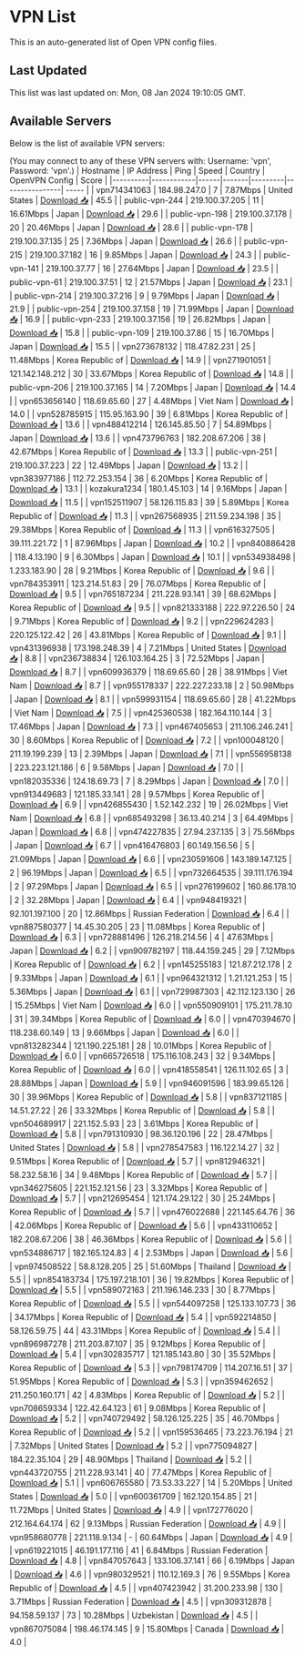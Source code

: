 # VPN List

This is an auto-generated list of Open VPN config files.

## Last Updated

This list was last updated on: Mon, 08 Jan 2024 19:10:05 GMT.

## Available Servers

Below is the list of available VPN servers:

(You may connect to any of these VPN servers with: Username: 'vpn', Password: 'vpn'.)
| Hostname | IP Address | Ping | Speed | Country | OpenVPN Config | Score |
|----------|------------|------|-------|---------|----------------| ----- |
| vpn714341063 | 184.98.247.0 | 7 | 7.87Mbps | United States | [Download 📥](./configs/server_0_US.ovpn) | 45.5 |
| public-vpn-244 | 219.100.37.205 | 11 | 16.61Mbps | Japan | [Download 📥](./configs/server_1_JP.ovpn) | 29.6 |
| public-vpn-198 | 219.100.37.178 | 20 | 20.46Mbps | Japan | [Download 📥](./configs/server_2_JP.ovpn) | 28.6 |
| public-vpn-178 | 219.100.37.135 | 25 | 7.36Mbps | Japan | [Download 📥](./configs/server_3_JP.ovpn) | 26.6 |
| public-vpn-215 | 219.100.37.182 | 16 | 9.85Mbps | Japan | [Download 📥](./configs/server_4_JP.ovpn) | 24.3 |
| public-vpn-141 | 219.100.37.77 | 16 | 27.64Mbps | Japan | [Download 📥](./configs/server_5_JP.ovpn) | 23.5 |
| public-vpn-61 | 219.100.37.51 | 12 | 21.57Mbps | Japan | [Download 📥](./configs/server_6_JP.ovpn) | 23.1 |
| public-vpn-214 | 219.100.37.216 | 9 | 9.79Mbps | Japan | [Download 📥](./configs/server_7_JP.ovpn) | 21.9 |
| public-vpn-254 | 219.100.37.158 | 19 | 71.99Mbps | Japan | [Download 📥](./configs/server_8_JP.ovpn) | 16.9 |
| public-vpn-233 | 219.100.37.156 | 19 | 26.82Mbps | Japan | [Download 📥](./configs/server_9_JP.ovpn) | 15.8 |
| public-vpn-109 | 219.100.37.86 | 15 | 16.70Mbps | Japan | [Download 📥](./configs/server_10_JP.ovpn) | 15.5 |
| vpn273678132 | 118.47.82.231 | 25 | 11.48Mbps | Korea Republic of | [Download 📥](./configs/server_11_KR.ovpn) | 14.9 |
| vpn271901051 | 121.142.148.212 | 30 | 33.67Mbps | Korea Republic of | [Download 📥](./configs/server_12_KR.ovpn) | 14.8 |
| public-vpn-206 | 219.100.37.165 | 14 | 7.20Mbps | Japan | [Download 📥](./configs/server_13_JP.ovpn) | 14.4 |
| vpn653656140 | 118.69.65.60 | 27 | 4.48Mbps | Viet Nam | [Download 📥](./configs/server_14_VN.ovpn) | 14.0 |
| vpn528785915 | 115.95.163.90 | 39 | 6.81Mbps | Korea Republic of | [Download 📥](./configs/server_15_KR.ovpn) | 13.6 |
| vpn488412214 | 126.145.85.50 | 7 | 54.89Mbps | Japan | [Download 📥](./configs/server_16_JP.ovpn) | 13.6 |
| vpn473796763 | 182.208.67.206 | 38 | 42.67Mbps | Korea Republic of | [Download 📥](./configs/server_17_KR.ovpn) | 13.3 |
| public-vpn-251 | 219.100.37.223 | 22 | 12.49Mbps | Japan | [Download 📥](./configs/server_18_JP.ovpn) | 13.2 |
| vpn383977186 | 112.72.253.154 | 36 | 6.20Mbps | Korea Republic of | [Download 📥](./configs/server_19_KR.ovpn) | 13.1 |
| kozakura1234 | 180.1.45.103 | 14 | 9.16Mbps | Japan | [Download 📥](./configs/server_20_JP.ovpn) | 11.5 |
| vpn152511907 | 58.126.115.83 | 39 | 5.89Mbps | Korea Republic of | [Download 📥](./configs/server_21_KR.ovpn) | 11.3 |
| vpn267568935 | 211.59.234.198 | 35 | 29.38Mbps | Korea Republic of | [Download 📥](./configs/server_22_KR.ovpn) | 11.3 |
| vpn616327505 | 39.111.221.72 | 1 | 87.96Mbps | Japan | [Download 📥](./configs/server_23_JP.ovpn) | 10.2 |
| vpn840886428 | 118.4.13.190 | 9 | 6.30Mbps | Japan | [Download 📥](./configs/server_24_JP.ovpn) | 10.1 |
| vpn534938498 | 1.233.183.90 | 28 | 9.21Mbps | Korea Republic of | [Download 📥](./configs/server_25_KR.ovpn) | 9.6 |
| vpn784353911 | 123.214.51.83 | 29 | 76.07Mbps | Korea Republic of | [Download 📥](./configs/server_26_KR.ovpn) | 9.5 |
| vpn765187234 | 211.228.93.141 | 39 | 68.62Mbps | Korea Republic of | [Download 📥](./configs/server_27_KR.ovpn) | 9.5 |
| vpn821333188 | 222.97.226.50 | 24 | 9.71Mbps | Korea Republic of | [Download 📥](./configs/server_28_KR.ovpn) | 9.2 |
| vpn229624283 | 220.125.122.42 | 26 | 43.81Mbps | Korea Republic of | [Download 📥](./configs/server_29_KR.ovpn) | 9.1 |
| vpn431396938 | 173.198.248.39 | 4 | 7.21Mbps | United States | [Download 📥](./configs/server_30_US.ovpn) | 8.8 |
| vpn236738834 | 126.103.164.25 | 3 | 72.52Mbps | Japan | [Download 📥](./configs/server_31_JP.ovpn) | 8.7 |
| vpn609936379 | 118.69.65.60 | 28 | 38.91Mbps | Viet Nam | [Download 📥](./configs/server_32_VN.ovpn) | 8.7 |
| vpn955178337 | 222.227.233.18 | 2 | 50.98Mbps | Japan | [Download 📥](./configs/server_33_JP.ovpn) | 8.1 |
| vpn599931154 | 118.69.65.60 | 28 | 41.22Mbps | Viet Nam | [Download 📥](./configs/server_34_VN.ovpn) | 7.5 |
| vpn425360538 | 182.164.110.144 | 3 | 17.46Mbps | Japan | [Download 📥](./configs/server_35_JP.ovpn) | 7.3 |
| vpn467405653 | 211.106.246.241 | 30 | 8.60Mbps | Korea Republic of | [Download 📥](./configs/server_36_KR.ovpn) | 7.2 |
| vpn100048120 | 211.19.199.239 | 13 | 2.39Mbps | Japan | [Download 📥](./configs/server_37_JP.ovpn) | 7.1 |
| vpn556958138 | 223.223.121.186 | 6 | 9.58Mbps | Japan | [Download 📥](./configs/server_38_JP.ovpn) | 7.0 |
| vpn182035336 | 124.18.69.73 | 7 | 8.29Mbps | Japan | [Download 📥](./configs/server_39_JP.ovpn) | 7.0 |
| vpn913449683 | 121.185.33.141 | 28 | 9.57Mbps | Korea Republic of | [Download 📥](./configs/server_40_KR.ovpn) | 6.9 |
| vpn426855430 | 1.52.142.232 | 19 | 26.02Mbps | Viet Nam | [Download 📥](./configs/server_41_VN.ovpn) | 6.8 |
| vpn685493298 | 36.13.40.214 | 3 | 64.49Mbps | Japan | [Download 📥](./configs/server_42_JP.ovpn) | 6.8 |
| vpn474227835 | 27.94.237.135 | 3 | 75.56Mbps | Japan | [Download 📥](./configs/server_43_JP.ovpn) | 6.7 |
| vpn416476803 | 60.149.156.56 | 5 | 21.09Mbps | Japan | [Download 📥](./configs/server_44_JP.ovpn) | 6.6 |
| vpn230591606 | 143.189.147.125 | 2 | 96.19Mbps | Japan | [Download 📥](./configs/server_45_JP.ovpn) | 6.5 |
| vpn732664535 | 39.111.176.194 | 2 | 97.29Mbps | Japan | [Download 📥](./configs/server_46_JP.ovpn) | 6.5 |
| vpn276199602 | 160.86.178.10 | 2 | 32.28Mbps | Japan | [Download 📥](./configs/server_47_JP.ovpn) | 6.4 |
| vpn948419321 | 92.101.197.100 | 20 | 12.86Mbps | Russian Federation | [Download 📥](./configs/server_48_RU.ovpn) | 6.4 |
| vpn887580377 | 14.45.30.205 | 23 | 11.08Mbps | Korea Republic of | [Download 📥](./configs/server_49_KR.ovpn) | 6.3 |
| vpn728881496 | 126.218.214.56 | 4 | 47.63Mbps | Japan | [Download 📥](./configs/server_50_JP.ovpn) | 6.2 |
| vpn909782197 | 118.44.159.245 | 29 | 7.12Mbps | Korea Republic of | [Download 📥](./configs/server_51_KR.ovpn) | 6.2 |
| vpn145255183 | 121.87.212.178 | 2 | 9.33Mbps | Japan | [Download 📥](./configs/server_52_JP.ovpn) | 6.1 |
| vpn964321312 | 1.21.121.253 | 15 | 5.36Mbps | Japan | [Download 📥](./configs/server_53_JP.ovpn) | 6.1 |
| vpn729987303 | 42.112.123.130 | 26 | 15.25Mbps | Viet Nam | [Download 📥](./configs/server_54_VN.ovpn) | 6.0 |
| vpn550909101 | 175.211.78.10 | 31 | 39.34Mbps | Korea Republic of | [Download 📥](./configs/server_55_KR.ovpn) | 6.0 |
| vpn470394670 | 118.238.60.149 | 13 | 9.66Mbps | Japan | [Download 📥](./configs/server_56_JP.ovpn) | 6.0 |
| vpn813282344 | 121.190.225.181 | 28 | 10.01Mbps | Korea Republic of | [Download 📥](./configs/server_57_KR.ovpn) | 6.0 |
| vpn665726518 | 175.116.108.243 | 32 | 9.34Mbps | Korea Republic of | [Download 📥](./configs/server_58_KR.ovpn) | 6.0 |
| vpn418558541 | 126.11.102.65 | 3 | 28.88Mbps | Japan | [Download 📥](./configs/server_59_JP.ovpn) | 5.9 |
| vpn946091596 | 183.99.65.126 | 30 | 39.96Mbps | Korea Republic of | [Download 📥](./configs/server_60_KR.ovpn) | 5.8 |
| vpn837121185 | 14.51.27.22 | 26 | 33.32Mbps | Korea Republic of | [Download 📥](./configs/server_61_KR.ovpn) | 5.8 |
| vpn504689917 | 221.152.5.93 | 23 | 3.61Mbps | Korea Republic of | [Download 📥](./configs/server_62_KR.ovpn) | 5.8 |
| vpn791310930 | 98.36.120.196 | 22 | 28.47Mbps | United States | [Download 📥](./configs/server_63_US.ovpn) | 5.8 |
| vpn278547583 | 116.122.14.27 | 32 | 9.51Mbps | Korea Republic of | [Download 📥](./configs/server_64_KR.ovpn) | 5.7 |
| vpn812946321 | 58.232.58.16 | 34 | 9.48Mbps | Korea Republic of | [Download 📥](./configs/server_65_KR.ovpn) | 5.7 |
| vpn346275605 | 221.152.121.56 | 23 | 3.32Mbps | Korea Republic of | [Download 📥](./configs/server_66_KR.ovpn) | 5.7 |
| vpn212695454 | 121.174.29.122 | 30 | 25.24Mbps | Korea Republic of | [Download 📥](./configs/server_67_KR.ovpn) | 5.7 |
| vpn476022688 | 221.145.64.76 | 36 | 42.06Mbps | Korea Republic of | [Download 📥](./configs/server_68_KR.ovpn) | 5.6 |
| vpn433110652 | 182.208.67.206 | 38 | 46.36Mbps | Korea Republic of | [Download 📥](./configs/server_69_KR.ovpn) | 5.6 |
| vpn534886717 | 182.165.124.83 | 4 | 2.53Mbps | Japan | [Download 📥](./configs/server_70_JP.ovpn) | 5.6 |
| vpn974508522 | 58.8.128.205 | 25 | 51.60Mbps | Thailand | [Download 📥](./configs/server_71_TH.ovpn) | 5.5 |
| vpn854183734 | 175.197.218.101 | 36 | 19.82Mbps | Korea Republic of | [Download 📥](./configs/server_72_KR.ovpn) | 5.5 |
| vpn589072163 | 211.196.146.233 | 30 | 8.77Mbps | Korea Republic of | [Download 📥](./configs/server_73_KR.ovpn) | 5.5 |
| vpn544097258 | 125.133.107.73 | 36 | 34.17Mbps | Korea Republic of | [Download 📥](./configs/server_74_KR.ovpn) | 5.4 |
| vpn592214850 | 58.126.59.75 | 44 | 43.31Mbps | Korea Republic of | [Download 📥](./configs/server_75_KR.ovpn) | 5.4 |
| vpn896987278 | 211.203.87.107 | 35 | 9.12Mbps | Korea Republic of | [Download 📥](./configs/server_76_KR.ovpn) | 5.4 |
| vpn302835717 | 121.185.143.80 | 30 | 35.52Mbps | Korea Republic of | [Download 📥](./configs/server_77_KR.ovpn) | 5.3 |
| vpn798174709 | 114.207.16.51 | 37 | 51.95Mbps | Korea Republic of | [Download 📥](./configs/server_78_KR.ovpn) | 5.3 |
| vpn359462652 | 211.250.160.171 | 42 | 4.83Mbps | Korea Republic of | [Download 📥](./configs/server_79_KR.ovpn) | 5.2 |
| vpn708659334 | 122.42.64.123 | 61 | 9.08Mbps | Korea Republic of | [Download 📥](./configs/server_80_KR.ovpn) | 5.2 |
| vpn740729492 | 58.126.125.225 | 35 | 46.70Mbps | Korea Republic of | [Download 📥](./configs/server_81_KR.ovpn) | 5.2 |
| vpn159536465 | 73.223.76.194 | 21 | 7.32Mbps | United States | [Download 📥](./configs/server_82_US.ovpn) | 5.2 |
| vpn775094827 | 184.22.35.104 | 29 | 48.90Mbps | Thailand | [Download 📥](./configs/server_83_TH.ovpn) | 5.2 |
| vpn443720755 | 211.228.93.141 | 40 | 77.47Mbps | Korea Republic of | [Download 📥](./configs/server_84_KR.ovpn) | 5.1 |
| vpn606765580 | 73.53.33.227 | 14 | 5.20Mbps | United States | [Download 📥](./configs/server_85_US.ovpn) | 5.0 |
| vpn600361709 | 162.120.154.85 | 21 | 11.72Mbps | United States | [Download 📥](./configs/server_86_US.ovpn) | 4.9 |
| vpn172776020 | 212.164.64.174 | 62 | 9.13Mbps | Russian Federation | [Download 📥](./configs/server_87_RU.ovpn) | 4.9 |
| vpn958680778 | 221.118.9.134 | - | 60.64Mbps | Japan | [Download 📥](./configs/server_88_JP.ovpn) | 4.9 |
| vpn619221015 | 46.191.177.116 | 41 | 6.84Mbps | Russian Federation | [Download 📥](./configs/server_89_RU.ovpn) | 4.8 |
| vpn847057643 | 133.106.37.141 | 66 | 6.19Mbps | Japan | [Download 📥](./configs/server_90_JP.ovpn) | 4.6 |
| vpn980329521 | 110.12.169.3 | 76 | 9.55Mbps | Korea Republic of | [Download 📥](./configs/server_91_KR.ovpn) | 4.5 |
| vpn407423942 | 31.200.233.98 | 130 | 3.71Mbps | Russian Federation | [Download 📥](./configs/server_92_RU.ovpn) | 4.5 |
| vpn309312878 | 94.158.59.137 | 73 | 10.28Mbps | Uzbekistan | [Download 📥](./configs/server_93_UZ.ovpn) | 4.5 |
| vpn867075084 | 198.46.174.145 | 9 | 15.80Mbps | Canada | [Download 📥](./configs/server_94_CA.ovpn) | 4.0 |
